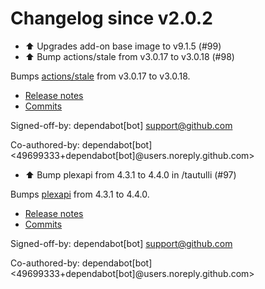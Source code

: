 # Changelog since v2.0.2
- ⬆ Upgrades add-on base image to v9.1.5 (#99) 
- ⬆️ Bump actions/stale from v3.0.17 to v3.0.18 (#98)

Bumps [actions/stale](https://github.com/actions/stale) from v3.0.17 to v3.0.18.
- [Release notes](https://github.com/actions/stale/releases)
- [Commits](https://github.com/actions/stale/compare/v3.0.17...3b3c3f03cd4d8e2b61e179ef744a0d20efbe90b4)

Signed-off-by: dependabot[bot] <support@github.com>

Co-authored-by: dependabot[bot] <49699333+dependabot[bot]@users.noreply.github.com> 
- ⬆️ Bump plexapi from 4.3.1 to 4.4.0 in /tautulli (#97)

Bumps [plexapi](https://github.com/pkkid/python-plexapi) from 4.3.1 to 4.4.0.
- [Release notes](https://github.com/pkkid/python-plexapi/releases)
- [Commits](https://github.com/pkkid/python-plexapi/compare/4.3.1...4.4.0)

Signed-off-by: dependabot[bot] <support@github.com>

Co-authored-by: dependabot[bot] <49699333+dependabot[bot]@users.noreply.github.com> 
